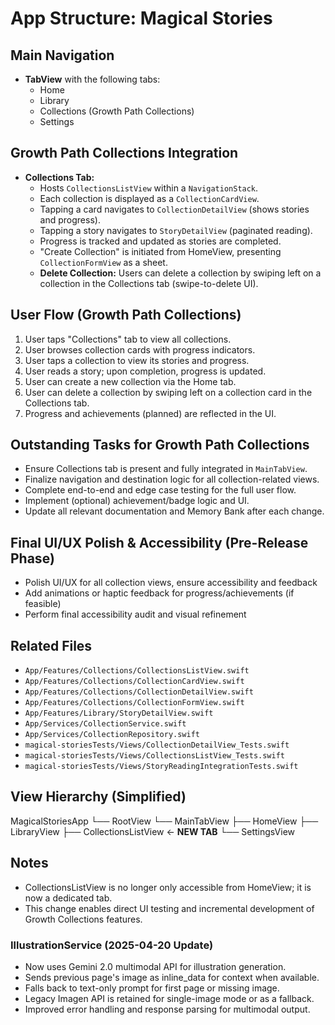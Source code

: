 # App Structure: Magical Stories

## Main Navigation
- **TabView** with the following tabs:
  - Home
  - Library
  - Collections (Growth Path Collections)
  - Settings

## Growth Path Collections Integration
- **Collections Tab:**
  - Hosts `CollectionsListView` within a `NavigationStack`.
  - Each collection is displayed as a `CollectionCardView`.
  - Tapping a card navigates to `CollectionDetailView` (shows stories and progress).
  - Tapping a story navigates to `StoryDetailView` (paginated reading).
  - Progress is tracked and updated as stories are completed.
  - "Create Collection" is initiated from HomeView, presenting `CollectionFormView` as a sheet.
  - **Delete Collection:** Users can delete a collection by swiping left on a collection in the Collections tab (swipe-to-delete UI).

## User Flow (Growth Path Collections)
1. User taps "Collections" tab to view all collections.
2. User browses collection cards with progress indicators.
3. User taps a collection to view its stories and progress.
4. User reads a story; upon completion, progress is updated.
5. User can create a new collection via the Home tab.
6. User can delete a collection by swiping left on a collection card in the Collections tab.
6. Progress and achievements (planned) are reflected in the UI.

## Outstanding Tasks for Growth Path Collections
- Ensure Collections tab is present and fully integrated in `MainTabView`.
- Finalize navigation and destination logic for all collection-related views.
- Complete end-to-end and edge case testing for the full user flow.
- Implement (optional) achievement/badge logic and UI.
- Update all relevant documentation and Memory Bank after each change.

## Final UI/UX Polish & Accessibility (Pre-Release Phase)
- Polish UI/UX for all collection views, ensure accessibility and feedback
- Add animations or haptic feedback for progress/achievements (if feasible)
- Perform final accessibility audit and visual refinement

## Related Files
- `App/Features/Collections/CollectionsListView.swift`
- `App/Features/Collections/CollectionCardView.swift`
- `App/Features/Collections/CollectionDetailView.swift`
- `App/Features/Collections/CollectionFormView.swift`
- `App/Features/Library/StoryDetailView.swift`
- `App/Services/CollectionService.swift`
- `App/Services/CollectionRepository.swift`
- `magical-storiesTests/Views/CollectionDetailView_Tests.swift`
- `magical-storiesTests/Views/CollectionsListView_Tests.swift`
- `magical-storiesTests/Views/StoryReadingIntegrationTests.swift`

## View Hierarchy (Simplified)

MagicalStoriesApp
└── RootView
    └── MainTabView
        ├── HomeView
        ├── LibraryView
        ├── CollectionsListView ← **NEW TAB**
        └── SettingsView

## Notes
- CollectionsListView is no longer only accessible from HomeView; it is now a dedicated tab.
- This change enables direct UI testing and incremental development of Growth Collections features.

### IllustrationService (2025-04-20 Update)
- Now uses Gemini 2.0 multimodal API for illustration generation.
- Sends previous page's image as inline_data for context when available.
- Falls back to text-only prompt for first page or missing image.
- Legacy Imagen API is retained for single-image mode or as a fallback.
- Improved error handling and response parsing for multimodal output. 